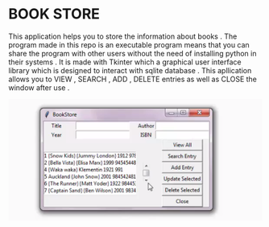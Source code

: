# BOOK STORE 

This application helps you to store the information about books . The program made in this repo is an executable program means that you can share the program with other users without the need of installing python in their systems . It is made with Tkinter which a graphical user interface library which is designed to interact with sqlite database .
This apllication allows you to VIEW , SEARCH , ADD , DELETE entries as well as CLOSE the window after use .

![book store](https://github.com/777shipra/desktop_database_BookStore/blob/master/Screenshot%20(16).png)
